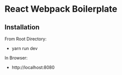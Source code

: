 # React Webpack Boilerplate

## Installation

From Root Directory:
* yarn run dev

In Browser:
* http://localhost:8080
